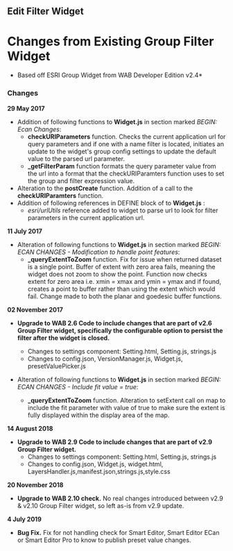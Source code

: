 ## Edit Filter Widget

# Changes from Existing Group Filter Widget

* Based off ESRI Group Widget from WAB Developer Edition v2.4*  


### Changes

**29 May 2017**     

- Addition of following functions to **Widget.js** in section marked *BEGIN: Ecan Changes*:  
    -  **checkURIParameters** function.  Checks the current application url for query parameters and if one with a name filter is located, initiates an update to the widget's group config settings to update the default value to the parsed url parameter.
    -  **\_getFilterParam** function formats the query parameter value from the url into a format that the checkURIParamters function uses to set the group and filter expression value.
- Alteration to the **postCreate** function.  Addition of a call to the **checkURIParamters** function.
- Addition of following references in DEFINE block of to **Widget.js** :
	- *esri/urlUtils* reference added to widget to parse url to look for filter parameters in the current application url.


**11 July 2017**

-  Alteration of following functions to **Widget.js** in section marked *BEGIN: ECAN CHANGES - Modification to handle point features*: 
	-  **\_queryExtentToZoom** function.  Fix for issue when returned dataset is a single point.  Buffer of extent with zero area fails, meaning the widget does not zoom to show the point.  Function now checks extent for zero area i.e. xmin = xmax and ymin = ymax and if found, creates a point to buffer rather than using the extent which would fail.  Change made to both the planar and goedesic buffer functions.


**02 November 2017**

-  **Upgrade to WAB 2.6 Code to include changes that are part of v2.6 Group Filter widget, specifically the configurable option to persist the filter after the widget is closed.**
	-  Changes to settings component: Setting.html, Setting.js, strings.js 
	-  Changes to config.json, VersionManager.js, Widget.js, presetValuePicker.js

-  Alteration of following functions to **Widget.js** in section marked *BEGIN: ECAN CHANGES - Include fit value = true*: 
	-  **\_queryExtentToZoom** function.  Alteration to setExtent call on map to include the fit parameter with value of true to make sure the extent is fully displayed within the display area of the map.


**14 August 2018**

-  **Upgrade to WAB 2.9 Code to include changes that are part of v2.9 Group Filter widget.**	
	-  Changes to settings component: Setting.html, Setting.js, strings.js
	-  Changes to config.json, Widget.js, widget.html, LayersHandler.js,manifest.json,strings.js,style.css

**20 November 2018**

-  **Upgrade to WAB 2.10 check.** No real changes introduced between v2.9 & v2.10 Group Filter widget, so left as-is from v2.9 update.

**4 July 2019**

-  **Bug Fix.** Fix for not handling check for Smart Editor, Smart Editor ECan or Smart Editor Pro to know to publish preset value changes.
